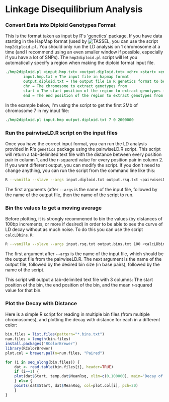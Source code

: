 # Linkage Disequilibrium Analysis

### Convert Data into Diploid Genotypes Format

This is the format taken as input by R's 'genetics' package.  If you have data starting in the HapMap format (used by ![TASSEL](http://www.maizegenetics.net/tassel), you can use the script `hmp2diploid.pl`.  You should only run the LD analysis on 1 chromosome at a time (and I recommend using an even smaller window if possible, especially if you have a lot of SNPs).  The `hmp2diploid.pl` script will let you automatically specify a region when making the diploid format input file.

```perl
./hmp2diploid.pl <input.hmp.txt> <output.diploid.txt> <chr> <start> <end>
		input.hmp.txt = The input file in hapmap format
		output.diploid.txt = The output file in R genetics format to be created
		chr = The chromosome to extract genotypes from
		start = The start position of the region to extract genotypes from
		end = The end position of the region to extract genotypes from

```

In the example below, I'm using the script to get the first 2Mb of chromosome 7 in my input file:
```perl
./hmp2diploid.pl input.hmp output.diploid.txt 7 0 2000000
```

### Run the pairwiseLD.R script on the input files

Once you have the correct input format, you can run the LD analysis provided in R's `genetics` package using the pairwiseLD.R script.  This script will return a tab-delimited text file with the distance between every position pair in column 1, and the r-squared value for every position pair in column 2.  If you want different output, you can modify the script.  If you don't need to change anything, you can run the script from the command line like this:

```bash
R --vanilla --slave --args input.diploid.txt output.rsq.txt <pairwiseLD.R
```

The first arguments (after `--args` is the name of the input file, followed by the name of the output file, then the name of the script to run.

### Bin the values to get a moving average

Before plotting, it is strongly recommened to bin the values (by distances of 100bp increments, or more if desired) in order to be able to see the curve of LD decay without as much noise.  To do this you can use the script `calcLDbins.R`:

```bash
R --vanilla --slave --args input.rsq.txt output.bins.txt 100 <calcLDbins.R
```

The first argument after `--args` is the name of the input file, which should be the output file from the pairwiseLD.R.  The next argument is the name of the output file, followed by the desired bin size (in base pairs), followed by the name of the script.

This script will output a tab-delimited text file with 3 columns: The start position of the bin, the end position of the bin, and the mean r-squared value for that bin.

### Plot the Decay with Distance

Here is a simple R script for reading in multiple bin files (from multiple chromosomes), and plotting the decay with distance for each in a different color:

```r
bin.files = list.files(pattern="*.bins.txt")
num.files = length(bin.files)
install.packages("RColorBrewer")
library(RColorBrewer)
plot.col = brewer.pal(n=num.files, "Paired")

for (i in seq_along(bin.files)) {
	dat <- read.table(bin.files[i], header=TRUE)
	if (i==1) {
	plot(dat$Start, temp.dat$MeanRsq, xlim=c(0,100000), main="Decay of Linkage Disequilibrium", xlab="Distance between Markers (bp)", ylab="R-squared", col=plot.col[i], pch=20)
	} else {
	points(dat$Start, dat$MeanRsq, col=plot.col[i], pch=20)
	}
}
```
